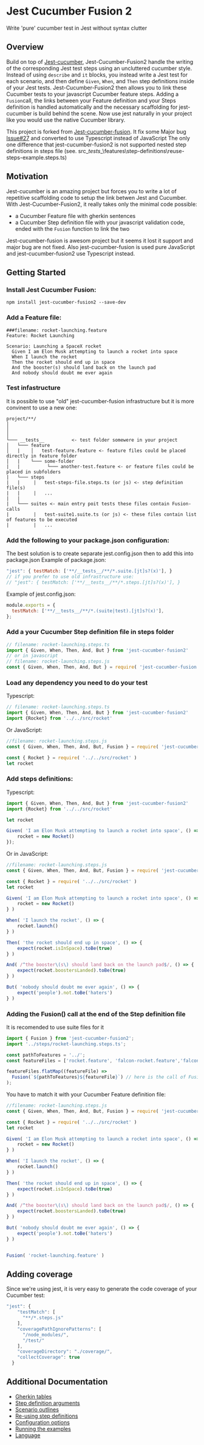 # Jest Cucumber Fusion 2

Write 'pure' cucumber test in Jest without syntax clutter 


## Overview
Build on top of [Jest-cucumber](https://github.com/bencompton/jest-cucumber), Jest-Cucumber-Fusion2 handle the writing of the corresponding Jest test steps using an uncluttered cucumber style.
Instead of using `describe` and `it` blocks, you instead write a Jest test for each scenario, and then define `Given`, `When`, and `Then` step definitions inside of your Jest tests. 
Jest-Cucumber-Fusion2 then allows you to link these Cucumber tests to your javascript Cucumber feature steps.
Adding a `Fusion`call, the links between your Feature definition and your Steps definition is handled automatically and the necessary scaffolding for jest-cucumber is build behind the scene.
Now use jest naturally in your project like you would use the native Cucumber library.

This project is forked from [Jest-cucumber-fusion](https://github.com/b-yond-infinite-network/jest-cucumber-fusion). It fix some Major bug [Issue#27](https://github.com/b-yond-infinite-network/jest-cucumber-fusion/issues/27) and converted to use Typescript instead of JavaScript
The only one difference that jest-cucumber-fusion2 is not supported nested step definitions in steps 
file (see. src\__tests__\features\step-definitions\reuse-steps-example.steps.ts)

## Motivation

Jest-cucumber is an amazing project but forces you to write a lot of repetitive scaffolding code to setup the link betwen Jest and Cucumber.
With Jest-Cucumber-Fusion2, it really takes only the minimal code possible:
 - a Cucumber Feature file with gherkin sentences
 - a Cucumber Step definition file with your javascript validation code, ended with the `Fusion` function to link the two  

Jest-cucumber-fusion is awesom project but it seems it lost it support and major bug are not fixed.
Also jest-cucumber-fusion is used pure JavaScript and jest-cucumber-fusion2 use Typescript instead.

## Getting Started

### Install Jest Cucumber Fusion:

```
npm install jest-cucumber-fusion2 --save-dev
```

### Add a Feature file:

```gherkin
###filename: rocket-launching.feature
Feature: Rocket Launching

Scenario: Launching a SpaceX rocket
  Given I am Elon Musk attempting to launch a rocket into space
  When I launch the rocket
  Then the rocket should end up in space
  And the booster(s) should land back on the launch pad
  And nobody should doubt me ever again
```

### Test infastructure
It is possible to use "old" jest-cucumber-fusion infrastructure but it is more convinent to use a new one:
```
project/**/
│   
│   
│
└─── __tests__          <- test folder somewere in your project
│   └─── feature
│   |    │   test-feature.feature <- feature files could be placed directly in feature folder
│   |    └─── some-folder
|   |          └─── another-test.feature <- or feature files could be placed in subfolders
|   └─── steps
|   |     |   test-steps-file.steps.ts (or js) <- step definition file(s) 
|   |     |   ...
|   |
|   └─── suites <- main entry poit tests these files contain Fusion-calls
|         |   test-suite1.suite.ts (or js) <- these files contain list of features to be executed
|         |   ...
```

### Add the following to your package.json configuration:
The best solution is to create separate jest.config.json then to add this into package.json
Example of package.json:
```javascript
"jest": { testMatch: ['**/__tests__/**/*.suite.[jt]s?(x)'], } 
// if you prefer to use old infrastructure use:
// "jest": { testMatch: ['**/__tests__/**/*.steps.[jt]s?(x)'], } 
```
Example of jest.config.json:
```javascript
module.exports = {
  testMatch: ['**/__tests__/**/*.(suite|test).[jt]s?(x)'],
};
```

### Add a your Cucumber Step definition file in steps folder
```javascript
// filename: rocket-launching.steps.ts
import { Given, When, Then, And, But } from 'jest-cucumber-fusion2'
// or in javascript
// filename: rocket-launching.steps.js
const { Given, When, Then, And, But } = require( 'jest-cucumber-fusion' )
```

### Load any dependency you need to do your test
Typescript:
```typescript
// filename: rocket-launching.steps.ts
import { Given, When, Then, And, But } from 'jest-cucumber-fusion2'
import {Rocket} from '../../src/rocket'

```
Or JavaScript:
```javascript
//filename: rocket-launching.steps.js
const { Given, When, Then, And, But, Fusion } = require( 'jest-cucumber-fusion' )

const { Rocket } = require( '../../src/rocket' )
let rocket
```

### Add steps definitions:
Typescript:
```typescript
import { Given, When, Then, And, But } from 'jest-cucumber-fusion2'
import {Rocket} from '../../src/rocket'

let rocket

Given( 'I am Elon Musk attempting to launch a rocket into space', () => {
    rocket = new Rocket()
});
```
Or in JavaScript:
```javascript
//filename: rocket-launching.steps.js
const { Given, When, Then, And, But, Fusion } = require( 'jest-cucumber-fusion' )

const { Rocket } = require( '../../src/rocket' )
let rocket

Given( 'I am Elon Musk attempting to launch a rocket into space', () => {
    rocket = new Rocket()
} )

When( 'I launch the rocket', () => {
    rocket.launch()
} )

Then( 'the rocket should end up in space', () => {
    expect(rocket.isInSpace).toBe(true)
} )

And( /^the booster\(s\) should land back on the launch pad$/, () => {
    expect(rocket.boostersLanded).toBe(true)
} )

But( 'nobody should doubt me ever again', () => {
    expect('people').not.toBe('haters')
} )
```

### Adding the Fusion() call at the end of the Step definition file
It is recomended to use suite files for it
```typescript
import { Fusion } from 'jest-cucumber-fusion2';
import '../steps/rocket-launching.steps.ts';

const pathToFeatures = '../';
const featureFiles = ['rocket.feature', 'falcon-rocket.feature','falcon-havy-rocket,feature'];

featureFiles.flatMap((featureFile) =>
  Fusion(`${pathToFeatures}${featureFile}`) // here is the call of Fusion-glue
);
```

You have to match it with your Cucumber Feature definition file:
```javascript
//filename: rocket-launching.steps.js
const { Given, When, Then, And, But, Fusion } = require( 'jest-cucumber-fusion' )

const { Rocket } = require( '../../src/rocket' )
let rocket

Given( 'I am Elon Musk attempting to launch a rocket into space', () => {
    rocket = new Rocket()
} )

When( 'I launch the rocket', () => {
    rocket.launch()
} )

Then( 'the rocket should end up in space', () => {
    expect(rocket.isInSpace).toBe(true)
} )

And( /^the booster\(s\) should land back on the launch pad$/, () => {
    expect(rocket.boostersLanded).toBe(true)
} )

But( 'nobody should doubt me ever again', () => {
    expect('people').not.toBe('haters')
} )


Fusion( 'rocket-launching.feature' )
```

## Adding coverage
Since we're using jest, it is very easy to generate the code coverage of your Cucumber test:
```javascript
"jest": {
    "testMatch": [
      "**/*.steps.js"
    ],
    "coveragePathIgnorePatterns": [
      "/node_modules/",
      "/test/"
    ],
    "coverageDirectory": "./coverage/",
    "collectCoverage": true
  }
```

 
## Additional Documentation 

  * [Gherkin tables](./docs/GherkinTables.md)
  * [Step definition arguments](./docs/StepDefinitionArguments.md)
  * [Scenario outlines](./docs/ScenarioOutlines.md)
  * [Re-using step definitions](./docs/ReusingStepDefinitions.md)  
  * [Configuration options](./docs/AdditionalConfiguration.md)
  * [Running the examples](./docs/RunningTheExamples.md)
  * [Language](./docs/Language.md)
